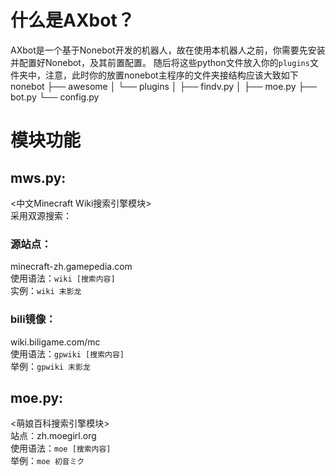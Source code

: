 # 什么是AXbot？
AXbot是一个基于Nonebot开发的机器人，故在使用本机器人之前，你需要先安装并配置好Nonebot，及其前置配置。
随后将这些python文件放入你的``plugins``文件夹中，注意，此时你的放置nonebot主程序的文件夹接结构应该大致如下<br>
nonebot
├── awesome
│   └── plugins
│       ├── findv.py
│       ├── moe.py
├── bot.py
└── config.py
# 模块功能
## mws.py:
  <中文Minecraft Wiki搜索引擎模块><br>
 	采用双源搜索：<br>
### 源站点：
minecraft-zh.gamepedia.com<br>
      使用语法：``wiki [搜索内容]``<br>
      实例：``wiki 末影龙``<br>
### bili镜像：
wiki.biligame.com/mc<br>
使用语法：``gpwiki [搜索内容]``<br>
      举例：``gpwiki 末影龙``<br>

## moe.py:
  <萌娘百科搜索引擎模块><br>
  站点：zh.moegirl.org<br>
    使用语法：``moe [搜索内容]``<br>
    举例：``moe 初音ミク``<br>

